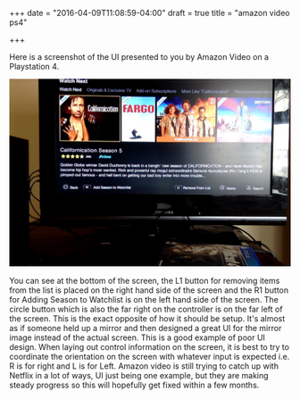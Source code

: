 +++
date = "2016-04-09T11:08:59-04:00"
draft = true
title = "amazon video ps4"

+++

Here is a screenshot of the UI presented to you by Amazon Video on a Playstation 4.

![Amazon Video UI on PS4](/img/amazonvideops4.jpg)

You can see at the bottom of the screen, the L1 button for removing items from the list is placed on the right hand side of the screen and the R1 button for Adding Season to Watchlist is on the left hand side of the screen.  The circle button which is also the far right on the controller is on the far left of the screen.  This is the exact opposite of how it should be setup.  It's almost as if someone held up a mirror and then designed a great UI for the mirror image instead of the actual screen.  This is a good example of poor UI design.  When laying out control information on the screen, it is best to try to coordinate the orientation on the screen with whatever input is expected i.e. R is for right and L is for Left.  Amazon video is still trying to catch up with Netflix in a lot of ways, UI just being one example, but they are making steady progress so this will hopefully get fixed within a few months.